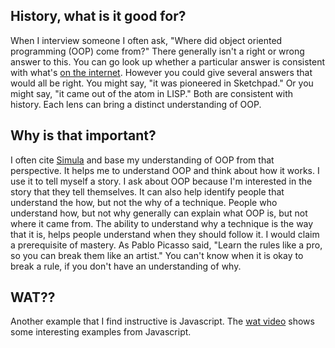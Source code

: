 ## History, what is it good for?
When I interview someone I often ask, "Where did object oriented programming (OOP) come from?"
There generally isn't a right or wrong answer to this.
You can go look up whether a particular answer is consistent with what's [on the internet](https://en.wikipedia.org/wiki/Object-oriented_programming).
However you could give several answers that would all be right.
You might say, "it was pioneered in Sketchpad."
Or you might say, "it came out of the atom in LISP."
Both are consistent with history.
Each lens can bring a distinct understanding of OOP.

## Why is that important?
I often cite [Simula](https://en.wikipedia.org/wiki/Simula) and base my understanding of OOP from that perspective.
It helps me to understand OOP and think about how it works.
I use it to tell myself a story.
I ask about OOP because I'm interested in the story that they tell themselves.
It can also help identify people that understand the how, but not the why of a technique.
People who understand how, but not why generally can explain what OOP is, but not where it came from.
The ability to understand why a technique is the way that it is, helps people understand when they should follow it.
I would claim a prerequisite of mastery.
As Pablo Picasso said, "Learn the rules like a pro, so you can break them like an artist."
You can't know when it is okay to break a rule, if you don't have an understanding of why.


## WAT??
Another example that I find instructive is Javascript.
The [wat video](https://www.destroyallsoftware.com/talks/wat) shows some interesting examples from Javascript.

